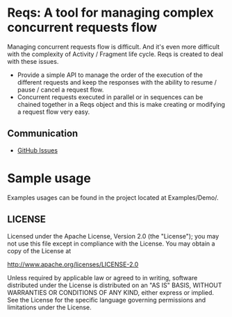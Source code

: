 # Reqs: A tool for managing complex concurrent requests flow

Managing concurrent requests flow is difficult. And it's even more difficult with the complexity of Activity / Fragment life cycle. Reqs is created to deal with these issues.

- Provide a simple API to manage the order of the execution of the different requests and keep the responses with the ability to resume / pause / cancel a request flow. 
- Concurrent requests executed in parallel or in sequences can be chained together in a Reqs object and this is make creating or modifying a request flow very easy.

## Communication

- [GitHub Issues](https://github.com/mssjsg/reqs/issues)


# Sample usage

Examples usages can be found in the project located at Examples/Demo/.


## LICENSE

Licensed under the Apache License, Version 2.0 (the "License");
you may not use this file except in compliance with the License.
You may obtain a copy of the License at

<http://www.apache.org/licenses/LICENSE-2.0>

Unless required by applicable law or agreed to in writing, software
distributed under the License is distributed on an "AS IS" BASIS,
WITHOUT WARRANTIES OR CONDITIONS OF ANY KIND, either express or implied.
See the License for the specific language governing permissions and
limitations under the License.



